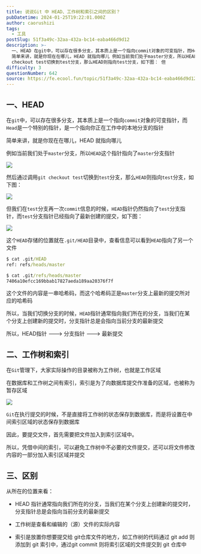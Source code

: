 ```yaml
---
title: 说说Git 中 HEAD、工作树和索引之间的区别？
pubDatetime: 2024-01-25T19:22:01.000Z
author: caorushizi
tags:
  - 工具
postSlug: 51f3a49c-32aa-432a-bc14-eaba466d9d12
description: >-
  一、HEAD 在git中，可以存在很多分支，其本质上是一个指向commit对象的可变指针，而Head是一个特别的指针，是一个指向你正在工作中的本地分支的指针
  简单来讲，就是你现在在哪儿，HEAD 就指向哪儿 例如当前我们处于master分支，所以HEAD这个指针指向了master分支指针 然后通过调用git
  checkout test切换到test分支，那么HEAD则指向test分支，如下图： 但
difficulty: 3
questionNumber: 642
source: https://fe.ecool.fun/topic/51f3a49c-32aa-432a-bc14-eaba466d9d12
---
```


## 一、HEAD

在`git`中，可以存在很多分支，其本质上是一个指向`commit`对象的可变指针，而`Head`是一个特别的指针，是一个指向你正在工作中的本地分支的指针

简单来讲，就是你现在在哪儿，HEAD 就指向哪儿

例如当前我们处于`master`分支，所以`HEAD`这个指针指向了`master`分支指针

 ![](https://static.ecool.fun//article/cd091dbf-2fd5-4bd7-937d-16faadf9effb.png)

然后通过调用`git checkout test`切换到`test`分支，那么`HEAD`则指向`test`分支，如下图：

 ![](https://static.ecool.fun//article/192444cf-91c0-4487-8aeb-fd86ae9481bc.png)

但我们在`test`分支再一次`commit`信息的时候，`HEAD`指针仍然指向了`test`分支指针，而`test`分支指针已经指向了最新创建的提交，如下图：

 ![](https://static.ecool.fun//article/aa121c86-e5a4-4bbc-9155-10c56dda4b74.png)

这个`HEAD`存储的位置就在`.git/HEAD`目录中，查看信息可以看到`HEAD`指向了另一个文件

```cmd
$ cat .git/HEAD
ref: refs/heads/master

$ cat .git/refs/heads/master
7406a10efcc169bbab17827aeda189aa20376f7f
```

这个文件的内容是一串哈希码，而这个哈希码正是`master`分支上最新的提交所对应的哈希码

所以，当我们切换分支的时候，`HEAD`指针通常指向我们所在的分支，当我们在某个分支上创建新的提交时，分支指针总是会指向当前分支的最新提交

所以，HEAD指针 ——–> 分支指针 ——–> 最新提交



## 二、工作树和索引

在`Git`管理下，大家实际操作的目录被称为工作树，也就是工作区域

在数据库和工作树之间有索引，索引是为了向数据库提交作准备的区域，也被称为暂存区域

 ![](https://static.ecool.fun//article/b26247bc-fa12-4b09-a31d-976246d54ea9.png)

`Git`在执行提交的时候，不是直接将工作树的状态保存到数据库，而是将设置在中间索引区域的状态保存到数据库

因此，要提交文件，首先需要把文件加入到索引区域中。

所以，凭借中间的索引，可以避免工作树中不必要的文件提交，还可以将文件修改内容的一部分加入索引区域并提交



## 三、区别

从所在的位置来看：

- HEAD 指针通常指向我们所在的分支，当我们在某个分支上创建新的提交时，分支指针总是会指向当前分支的最新提交

- 工作树是查看和编辑的（源）文件的实际内容

- 索引是放置你想要提交给 git仓库文件的地方，如工作树的代码通过 git add 则添加到 git 索引中，通过git commit 则将索引区域的文件提交到 git 仓库中

